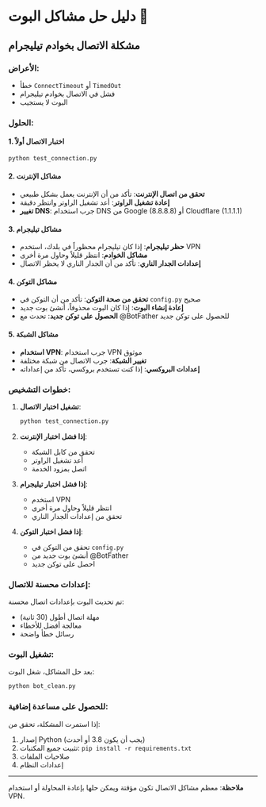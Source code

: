 # دليل حل مشاكل البوت 🤖

## مشكلة الاتصال بخوادم تيليجرام

### الأعراض:
- خطأ `ConnectTimeout` أو `TimedOut`
- فشل في الاتصال بخوادم تيليجرام
- البوت لا يستجيب

### الحلول:

#### 1. اختبار الاتصال أولاً
```bash
python test_connection.py
```

#### 2. مشاكل الإنترنت
- **تحقق من اتصال الإنترنت**: تأكد من أن الإنترنت يعمل بشكل طبيعي
- **إعادة تشغيل الراوتر**: أعد تشغيل الراوتر وانتظر دقيقة
- **تغيير DNS**: جرب استخدام DNS من Google (8.8.8.8) أو Cloudflare (1.1.1.1)

#### 3. مشاكل تيليجرام
- **حظر تيليجرام**: إذا كان تيليجرام محظوراً في بلدك، استخدم VPN
- **مشاكل الخوادم**: انتظر قليلاً وحاول مرة أخرى
- **إعدادات الجدار الناري**: تأكد من أن الجدار الناري لا يحظر الاتصال

#### 4. مشاكل التوكن
- **تحقق من صحة التوكن**: تأكد من أن التوكن في `config.py` صحيح
- **إعادة إنشاء البوت**: إذا كان البوت محذوفاً، أنشئ بوت جديد
- **الحصول على توكن جديد**: تحدث مع @BotFather للحصول على توكن جديد

#### 5. مشاكل الشبكة
- **استخدام VPN**: جرب استخدام VPN موثوق
- **تغيير الشبكة**: جرب الاتصال من شبكة مختلفة
- **إعدادات البروكسي**: إذا كنت تستخدم بروكسي، تأكد من إعداداته

### خطوات التشخيص:

1. **تشغيل اختبار الاتصال**:
   ```bash
   python test_connection.py
   ```

2. **إذا فشل اختبار الإنترنت**:
   - تحقق من كابل الشبكة
   - أعد تشغيل الراوتر
   - اتصل بمزود الخدمة

3. **إذا فشل اختبار تيليجرام**:
   - استخدم VPN
   - انتظر قليلاً وحاول مرة أخرى
   - تحقق من إعدادات الجدار الناري

4. **إذا فشل اختبار التوكن**:
   - تحقق من التوكن في `config.py`
   - أنشئ بوت جديد من @BotFather
   - احصل على توكن جديد

### إعدادات محسنة للاتصال:

تم تحديث البوت بإعدادات اتصال محسنة:
- مهلة اتصال أطول (30 ثانية)
- معالجة أفضل للأخطاء
- رسائل خطأ واضحة

### تشغيل البوت:

بعد حل المشاكل، شغل البوت:
```bash
python bot_clean.py
```

### للحصول على مساعدة إضافية:

إذا استمرت المشكلة، تحقق من:
1. إصدار Python (يجب أن يكون 3.8 أو أحدث)
2. تثبيت جميع المكتبات: `pip install -r requirements.txt`
3. صلاحيات الملفات
4. إعدادات النظام

---

**ملاحظة**: معظم مشاكل الاتصال تكون مؤقتة ويمكن حلها بإعادة المحاولة أو استخدام VPN. 